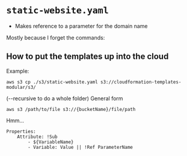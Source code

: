 # `static-website.yaml`
- Makes reference to a parameter for the domain name

Mostly because I forget the commands:

## How to put the templates up into the cloud
Example:
```
aws s3 cp ./s3/static-website.yaml s3://cloudformation-templates-modular/s3/
```
(--recursive to do a whole folder)
General form 
```
aws s3 /path/to/file s3://{bucketName}/file/path 
```


Hmm...


```
Properties:
    Attribute: !Sub
        - ${VariableName}
        - Variable: Value || !Ref ParameterName
``` 